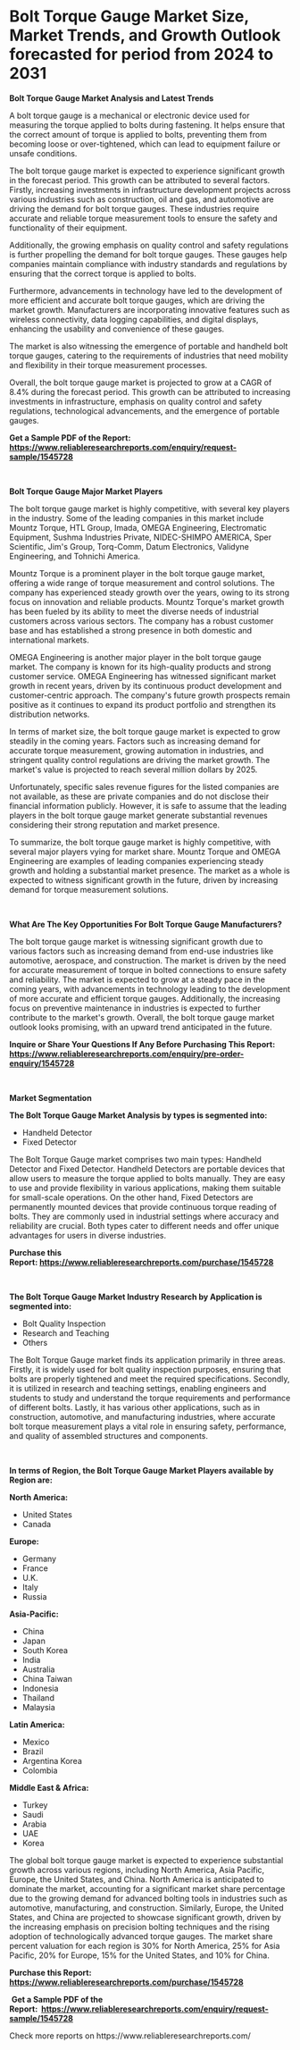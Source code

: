 <p><h1>Bolt Torque Gauge Market Size, Market Trends, and Growth Outlook forecasted for period from 2024 to 2031</h1></p><p><strong>Bolt Torque Gauge Market Analysis and Latest Trends</strong></p>
<p><p>A bolt torque gauge is a mechanical or electronic device used for measuring the torque applied to bolts during fastening. It helps ensure that the correct amount of torque is applied to bolts, preventing them from becoming loose or over-tightened, which can lead to equipment failure or unsafe conditions.</p><p>The bolt torque gauge market is expected to experience significant growth in the forecast period. This growth can be attributed to several factors. Firstly, increasing investments in infrastructure development projects across various industries such as construction, oil and gas, and automotive are driving the demand for bolt torque gauges. These industries require accurate and reliable torque measurement tools to ensure the safety and functionality of their equipment.</p><p>Additionally, the growing emphasis on quality control and safety regulations is further propelling the demand for bolt torque gauges. These gauges help companies maintain compliance with industry standards and regulations by ensuring that the correct torque is applied to bolts.</p><p>Furthermore, advancements in technology have led to the development of more efficient and accurate bolt torque gauges, which are driving the market growth. Manufacturers are incorporating innovative features such as wireless connectivity, data logging capabilities, and digital displays, enhancing the usability and convenience of these gauges.</p><p>The market is also witnessing the emergence of portable and handheld bolt torque gauges, catering to the requirements of industries that need mobility and flexibility in their torque measurement processes.</p><p>Overall, the bolt torque gauge market is projected to grow at a CAGR of 8.4% during the forecast period. This growth can be attributed to increasing investments in infrastructure, emphasis on quality control and safety regulations, technological advancements, and the emergence of portable gauges.</p></p>
<p><strong>Get a Sample PDF of the Report:&nbsp; <a href="https://www.reliableresearchreports.com/enquiry/request-sample/1545728">https://www.reliableresearchreports.com/enquiry/request-sample/1545728</a></strong></p>
<p>&nbsp;</p>
<p><strong>Bolt Torque Gauge Major Market Players</strong></p>
<p><p>The bolt torque gauge market is highly competitive, with several key players in the industry. Some of the leading companies in this market include Mountz Torque, HTL Group, Imada, OMEGA Engineering, Electromatic Equipment, Sushma Industries Private, NIDEC-SHIMPO AMERICA, Sper Scientific, Jim's Group, Torq-Comm, Datum Electronics, Validyne Engineering, and Tohnichi America. </p><p>Mountz Torque is a prominent player in the bolt torque gauge market, offering a wide range of torque measurement and control solutions. The company has experienced steady growth over the years, owing to its strong focus on innovation and reliable products. Mountz Torque's market growth has been fueled by its ability to meet the diverse needs of industrial customers across various sectors. The company has a robust customer base and has established a strong presence in both domestic and international markets.</p><p>OMEGA Engineering is another major player in the bolt torque gauge market. The company is known for its high-quality products and strong customer service. OMEGA Engineering has witnessed significant market growth in recent years, driven by its continuous product development and customer-centric approach. The company's future growth prospects remain positive as it continues to expand its product portfolio and strengthen its distribution networks.</p><p>In terms of market size, the bolt torque gauge market is expected to grow steadily in the coming years. Factors such as increasing demand for accurate torque measurement, growing automation in industries, and stringent quality control regulations are driving the market growth. The market's value is projected to reach several million dollars by 2025.</p><p>Unfortunately, specific sales revenue figures for the listed companies are not available, as these are private companies and do not disclose their financial information publicly. However, it is safe to assume that the leading players in the bolt torque gauge market generate substantial revenues considering their strong reputation and market presence.</p><p>To summarize, the bolt torque gauge market is highly competitive, with several major players vying for market share. Mountz Torque and OMEGA Engineering are examples of leading companies experiencing steady growth and holding a substantial market presence. The market as a whole is expected to witness significant growth in the future, driven by increasing demand for torque measurement solutions.</p></p>
<p>&nbsp;</p>
<p><strong>What Are The Key Opportunities For Bolt Torque Gauge Manufacturers?</strong></p>
<p><p>The bolt torque gauge market is witnessing significant growth due to various factors such as increasing demand from end-use industries like automotive, aerospace, and construction. The market is driven by the need for accurate measurement of torque in bolted connections to ensure safety and reliability. The market is expected to grow at a steady pace in the coming years, with advancements in technology leading to the development of more accurate and efficient torque gauges. Additionally, the increasing focus on preventive maintenance in industries is expected to further contribute to the market's growth. Overall, the bolt torque gauge market outlook looks promising, with an upward trend anticipated in the future.</p></p>
<p><strong>Inquire or Share Your Questions If Any Before Purchasing This Report: <a href="https://www.reliableresearchreports.com/enquiry/pre-order-enquiry/1545728">https://www.reliableresearchreports.com/enquiry/pre-order-enquiry/1545728</a></strong></p>
<p>&nbsp;</p>
<p><strong>Market Segmentation</strong></p>
<p><strong>The Bolt Torque Gauge Market Analysis by types is segmented into:</strong></p>
<p><ul><li>Handheld Detector</li><li>Fixed Detector</li></ul></p>
<p><p>The Bolt Torque Gauge market comprises two main types: Handheld Detector and Fixed Detector. Handheld Detectors are portable devices that allow users to measure the torque applied to bolts manually. They are easy to use and provide flexibility in various applications, making them suitable for small-scale operations. On the other hand, Fixed Detectors are permanently mounted devices that provide continuous torque reading of bolts. They are commonly used in industrial settings where accuracy and reliability are crucial. Both types cater to different needs and offer unique advantages for users in diverse industries.</p></p>
<p><strong>Purchase this Report:&nbsp;<a href="https://www.reliableresearchreports.com/purchase/1545728">https://www.reliableresearchreports.com/purchase/1545728</a></strong></p>
<p>&nbsp;</p>
<p><strong>The Bolt Torque Gauge Market Industry Research by Application is segmented into:</strong></p>
<p><ul><li>Bolt Quality Inspection</li><li>Research and Teaching</li><li>Others</li></ul></p>
<p><p>The Bolt Torque Gauge market finds its application primarily in three areas. Firstly, it is widely used for bolt quality inspection purposes, ensuring that bolts are properly tightened and meet the required specifications. Secondly, it is utilized in research and teaching settings, enabling engineers and students to study and understand the torque requirements and performance of different bolts. Lastly, it has various other applications, such as in construction, automotive, and manufacturing industries, where accurate bolt torque measurement plays a vital role in ensuring safety, performance, and quality of assembled structures and components.</p></p>
<p>&nbsp;</p>
<p><strong>In terms of Region, the Bolt Torque Gauge Market Players available by Region are:</strong></p>
<p>
    <p> <strong> North America: </strong>
        <ul>
            <li>United States</li>
            <li>Canada</li>
        </ul>
        </p> 
    <p> <strong> Europe: </strong>
        <ul>
            <li>Germany</li>
            <li>France</li>
            <li>U.K.</li>
            <li>Italy</li>
            <li>Russia</li>
        </ul>
        </p> 
    <p> <strong> Asia-Pacific: </strong>
        <ul>
            <li>China</li>
            <li>Japan</li>
            <li>South Korea</li>
            <li>India</li>
            <li>Australia</li>
            <li>China Taiwan</li>
            <li>Indonesia</li>
            <li>Thailand</li>
            <li>Malaysia</li>
        </ul>
        </p> 
    <p> <strong> Latin America: </strong>
        <ul>
            <li>Mexico</li>
            <li>Brazil</li>
            <li>Argentina Korea</li>
            <li>Colombia</li>
        </ul>
        </p> 
    <p> <strong> Middle East & Africa: </strong>
        <ul>
            <li>Turkey</li>
            <li>Saudi</li>
            <li>Arabia</li>
            <li>UAE</li>
            <li>Korea</li>
        </ul>
    </p>
    </p>
<p><p>The global bolt torque gauge market is expected to experience substantial growth across various regions, including North America, Asia Pacific, Europe, the United States, and China. North America is anticipated to dominate the market, accounting for a significant market share percentage due to the growing demand for advanced bolting tools in industries such as automotive, manufacturing, and construction. Similarly, Europe, the United States, and China are projected to showcase significant growth, driven by the increasing emphasis on precision bolting techniques and the rising adoption of technologically advanced torque gauges. The market share percent valuation for each region is 30% for North America, 25% for Asia Pacific, 20% for Europe, 15% for the United States, and 10% for China.</p></p>
<p><strong>Purchase this Report: <a href="https://www.reliableresearchreports.com/purchase/1545728">https://www.reliableresearchreports.com/purchase/1545728</a></strong></p>
<p>&nbsp;<strong>Get a Sample PDF of the Report:&nbsp;&nbsp;<a href="https://www.reliableresearchreports.com/enquiry/request-sample/1545728">https://www.reliableresearchreports.com/enquiry/request-sample/1545728</a></strong></p>
<p><strong></strong></p>
<p>Check more reports on https://www.reliableresearchreports.com/</p>